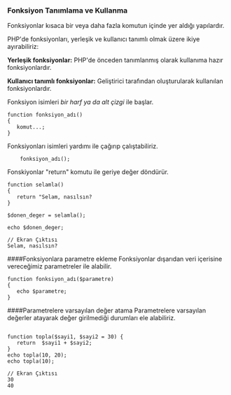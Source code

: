### Fonksiyon Tanımlama ve Kullanma

Fonksiyonlar kısaca bir veya daha fazla komutun içinde yer aldığı yapılardır.

PHP'de fonksiyonları, yerleşik ve kullanıcı tanımlı olmak üzere ikiye ayırabiliriz:

**Yerleşik fonksiyonlar:** PHP'de önceden tanımlanmış olarak kullanıma hazır fonksiyonlardır.

**Kullanıcı tanımlı fonksiyonlar:** Geliştirici tarafından oluşturularak kullanılan fonksiyonlardır.

Fonksiyon isimleri *bir harf ya da alt çizgi* ile başlar.

```
function fonksiyon_adı()
{
   komut...;
}
```

Fonksiyonları isimleri yardımı ile çağırıp çalıştabiliriz.

```
    fonksiyon_adı();
```
Fonskiyonlar "return" komutu ile geriye değer döndürür.
```
function selamla()
{
   return "Selam, nasılsın?
}

$donen_deger = selamla(); 

echo $donen_deger;

// Ekran Çıktısı
Selam, nasılsın?
```
####Fonksiyonlara parametre ekleme
Fonksiyonlar dışarıdan veri içerisine vereceğimiz parametreler ile alabilir.
```
function fonksiyon_adı($parametre)
{
   echo $parametre;
}
```
####Parametrelere varsayılan değer atama
Parametrelere varsayılan değerler atayarak değer girilmediği durumları ele alabiliriz.
```

function topla($sayi1, $sayi2 = 30) {
   return  $sayi1 + $sayi2;
}
echo topla(10, 20);
echo topla(10);

// Ekran Çıktısı
30
40
```




